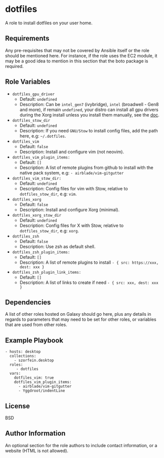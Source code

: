 dotfiles
========

A role to install dotfiles on your user home.

Requirements
------------

Any pre-requisites that may not be covered by Ansible itself or the role should be mentioned here. For instance, if the role uses the EC2 module, it may be a good idea to mention in this section that the boto package is required.

Role Variables
--------------

- `dotfiles_gpu_driver`
  - Default: `undefined`
  - Description: Can be `intel_gen7` (ivybridge), `intel` (broadwell - Gen8 and more), if remain `undefined`, your distro can install all gpu drivers during the Xorg install unless you install them manually, see the [doc](https://github.com/szorfein/ansible-collection-desktop/blob/main/roles/dotfiles/docs/GPU.md).
- `dotfiles_stow_dir`
  - Default: `undefined`
  - Description: If you need `GNU/Stow` to install config files, add the path here, e.g: `~/.dotfiles`.
- `dotfiles_vim`
  - Default: `false`
  - Description: Install and configure vim (not neovim).
- `dotfiles_vim_plugin_items:`
  - Default: `[]`
  - Description: A list of remote plugins from github to install with the native pack system, e.g: `- airblade/vim-gitgutter`
- `dotfiles_vim_stow_dir:`
  - Default: `undefined`
  - Description: Config files for vim with Stow, relative to `dotfiles_stow_dir`, e.g: `vim`.
- `dotfiles_xorg`
  - Default: `false`
  - Description: Install and configure Xorg (minimal).
- `dotfiles_xorg_stow_dir`
  - Default: `undefined`
  - Description: Config files for X with Stow, relative to `dotfiles_stow_dir`, e.g: `xorg`.
- `dotfiles_zsh`
  - Default: `false`
  - Description: Use zsh as default shell.
- `dotfiles_zsh_plugin_items:`
  - Default: `[]`
  - Description: A list of remote plugins to install `- { src: https://xxx, dest: xxx }`
- `dotfiles_zsh_plugin_link_items:`
  - Default: `[]`
  - Description: A list of links to create if need `- { src: xxx, dest: xxx }`

Dependencies
------------

A list of other roles hosted on Galaxy should go here, plus any details in regards to parameters that may need to be set for other roles, or variables that are used from other roles.

Example Playbook
----------------

    - hosts: desktop
      collections:
        - szorfein.desktop
      roles:
         - dotfiles
      vars:
        dotfiles_vim: true
        dotfiles_vim_plugin_items:
          - airblade/vim-gitgutter
          - Yggdroot/indentLine

License
-------

BSD

Author Information
------------------

An optional section for the role authors to include contact information, or a website (HTML is not allowed).
